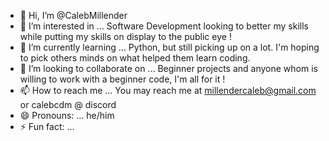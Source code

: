 - 👋 Hi, I’m @CalebMillender
- 👀 I’m interested in ... Software Development looking to better my skills while putting my skills on display to the public eye ! 
- 🌱 I’m currently learning ... Python, but still picking up on a lot. I'm hoping to pick others minds on what helped them learn coding. 
- 💞️ I’m looking to collaborate on ... Beginner projects and anyone whom is willing to work with a beginner code, I'm all for it ! 
- 📫 How to reach me ... You may reach me at millendercaleb@gmail.com or calebcdm @ discord
- 😄 Pronouns: ... he/him
- ⚡ Fun fact: ...

<!---
CalebMillender/CalebMillender is a ✨ special ✨ repository because its `README.md` (this file) appears on your GitHub profile.
You can click the Preview link to take a look at your changes.
--->
